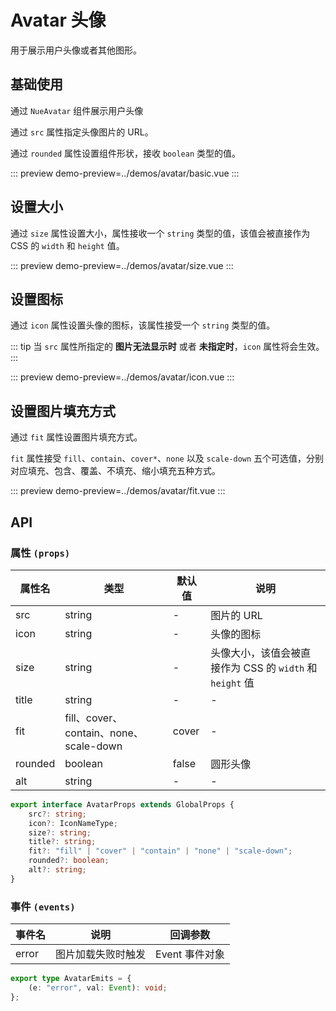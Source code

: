# Avatar 头像

用于展示用户头像或者其他图形。

## 基础使用

通过 `NueAvatar` 组件展示用户头像

通过 `src` 属性指定头像图片的 URL。

通过 `rounded` 属性设置组件形状，接收 `boolean` 类型的值。

::: preview
demo-preview=../demos/avatar/basic.vue
:::

## 设置大小

通过 `size` 属性设置大小，属性接收一个 `string` 类型的值，该值会被直接作为 CSS 的 `width` 和 `height` 值。

::: preview
demo-preview=../demos/avatar/size.vue
:::

## 设置图标

通过 `icon` 属性设置头像的图标，该属性接受一个 `string` 类型的值。

::: tip
当 `src` 属性所指定的 **图片无法显示时** 或者 **未指定时**，`icon` 属性将会生效。
:::

::: preview
demo-preview=../demos/avatar/icon.vue
:::

## 设置图片填充方式

通过 `fit` 属性设置图片填充方式。

`fit` 属性接受 `fill`、`contain`、`cover*`、`none` 以及 `scale-down` 五个可选值，分别对应填充、包含、覆盖、不填充、缩小填充五种方式。

::: preview
demo-preview=../demos/avatar/fit.vue
:::

## API

### 属性 `(props)`

| 属性名 | 类型 | 默认值 | 说明 |
| ------ | ------ | ------ | ------ |
| src | string | - | 图片的 URL |
| icon | string | - | 头像的图标 |
| size | string | - | 头像大小，该值会被直接作为 CSS 的 `width` 和 `height` 值 |
| title | string | - | - |
| fit | fill、cover、contain、none、scale-down | cover | - |
| rounded | boolean | false | 圆形头像 |
| alt | string | - | - |

```typescript
export interface AvatarProps extends GlobalProps {
    src?: string;
    icon?: IconNameType;
    size?: string;
    title?: string;
    fit?: "fill" | "cover" | "contain" | "none" | "scale-down";
    rounded?: boolean;
    alt?: string;
}
```

### 事件 `(events)`

| 事件名 | 说明 | 回调参数 |
| ------ | ------ | ------ |
| error | 图片加载失败时触发 | Event 事件对象 |

```typescript
export type AvatarEmits = {
    (e: "error", val: Event): void;
};
```

